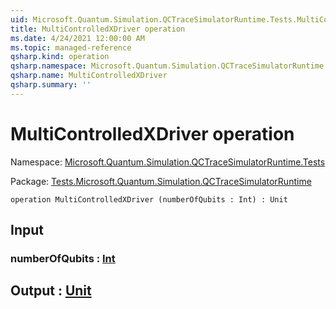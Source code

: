 ```yaml
---
uid: Microsoft.Quantum.Simulation.QCTraceSimulatorRuntime.Tests.MultiControlledXDriver
title: MultiControlledXDriver operation
ms.date: 4/24/2021 12:00:00 AM
ms.topic: managed-reference
qsharp.kind: operation
qsharp.namespace: Microsoft.Quantum.Simulation.QCTraceSimulatorRuntime.Tests
qsharp.name: MultiControlledXDriver
qsharp.summary: ''
---
```


# MultiControlledXDriver operation

Namespace: [Microsoft.Quantum.Simulation.QCTraceSimulatorRuntime.Tests](xref:Microsoft.Quantum.Simulation.QCTraceSimulatorRuntime.Tests)

Package: [Tests.Microsoft.Quantum.Simulation.QCTraceSimulatorRuntime](https://nuget.org/packages/Tests.Microsoft.Quantum.Simulation.QCTraceSimulatorRuntime)




```qsharp
operation MultiControlledXDriver (numberOfQubits : Int) : Unit
```


## Input

### numberOfQubits : [Int](xref:microsoft.quantum.qsharp.valueliterals#int-literals)





## Output : [Unit](xref:microsoft.quantum.qsharp.valueliterals#unit-literal)

